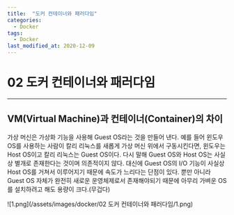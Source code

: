 ```yaml
---
title:  "도커 컨테이너와 패러다임"
categories:
  - Docker
tags:
  - Docker
last_modified_at: 2020-12-09
---
```

# 02 도커 컨테이너와 패러다임

---

## VM(Virtual Machine)과 컨테이너(Container)의 차이

가상 머신은 가상화 기능을 사용해 Guest OS라는 것을 만들어 낸다. 예를 들어 윈도우 OS를 사용하는 사람이 칼리 리눅스를 새롭게 가상 머신 위에서 구동시킨다면, 윈도우는 Host OS이고 칼리 리눅스는 Guest OS이다. 다시 말해 Guest OS와 Host OS는 사실상 별개로 존재한다는 것이며 의존적이지 않다. 대신에 Guest OS의 I/O 기능이 사실상 Host OS를 거쳐서 이루어지기 때문에 속도가 느리다는 단점이 있다. 뿐만 아니라 Guest OS 자체가 완전히 새로운 운영체제로서 존재해야되기 때문에 아무리 가벼운 OS를 설치하려고 해도 용량이 크다.(무겁다)

![1.png](/assets/images/docker/02 도커 컨테이너와 패러다임/1.png)